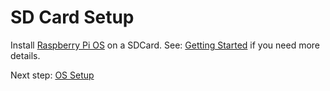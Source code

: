 SD Card Setup
=============

  Install [Raspberry Pi OS](https://www.raspberrypi.org/downloads/raspbian/) on a SDCard. See: [Getting Started](https://www.raspberrypi.org/documentation/installation/installing-images/) if you need more details. 
 
Next step: [OS Setup](ossetup.html)
   
